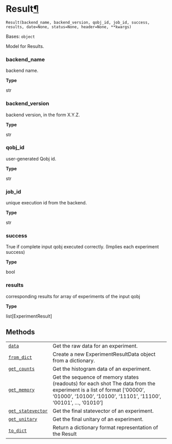 # Result[¶](#result "Permalink to this headline")

<span id="undefined" />

`Result(backend_name, backend_version, qobj_id, job_id, success, results, date=None, status=None, header=None, **kwargs)`

Bases: `object`

Model for Results.

<span id="undefined" />

### backend\_name

backend name.

**Type**

str

<span id="undefined" />

### backend\_version

backend version, in the form X.Y.Z.

**Type**

str

<span id="undefined" />

### qobj\_id

user-generated Qobj id.

**Type**

str

<span id="undefined" />

### job\_id

unique execution id from the backend.

**Type**

str

<span id="undefined" />

### success

True if complete input qobj executed correctly. (Implies each experiment success)

**Type**

bool

<span id="undefined" />

### results

corresponding results for array of experiments of the input qobj

**Type**

list\[ExperimentResult]

## Methods

|                                                                                                                                       |                                                                                                                                                                                          |
| ------------------------------------------------------------------------------------------------------------------------------------- | ---------------------------------------------------------------------------------------------------------------------------------------------------------------------------------------- |
| [`data`](qiskit.result.Result.data#qiskit.result.Result.data "qiskit.result.Result.data")                                             | Get the raw data for an experiment.                                                                                                                                                      |
| [`from_dict`](qiskit.result.Result.from_dict#qiskit.result.Result.from_dict "qiskit.result.Result.from_dict")                         | Create a new ExperimentResultData object from a dictionary.                                                                                                                              |
| [`get_counts`](qiskit.result.Result.get_counts#qiskit.result.Result.get_counts "qiskit.result.Result.get_counts")                     | Get the histogram data of an experiment.                                                                                                                                                 |
| [`get_memory`](qiskit.result.Result.get_memory#qiskit.result.Result.get_memory "qiskit.result.Result.get_memory")                     | Get the sequence of memory states (readouts) for each shot The data from the experiment is a list of format \[‘00000’, ‘01000’, ‘10100’, ‘10100’, ‘11101’, ‘11100’, ‘00101’, …, ‘01010’] |
| [`get_statevector`](qiskit.result.Result.get_statevector#qiskit.result.Result.get_statevector "qiskit.result.Result.get_statevector") | Get the final statevector of an experiment.                                                                                                                                              |
| [`get_unitary`](qiskit.result.Result.get_unitary#qiskit.result.Result.get_unitary "qiskit.result.Result.get_unitary")                 | Get the final unitary of an experiment.                                                                                                                                                  |
| [`to_dict`](qiskit.result.Result.to_dict#qiskit.result.Result.to_dict "qiskit.result.Result.to_dict")                                 | Return a dictionary format representation of the Result                                                                                                                                  |
